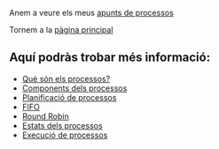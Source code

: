 Anem a veure els meus [apunts de processos](../sistemes/Processos/01%CC%A3_Introduccio.md)

Tornem a la [pàgina principal](../README.md)

## Aquí podràs trobar més informació:
- [Què són els processos?](Processos/02_Que_son_els_processos.md)
- [Components dels processos](Processos/03_Components_processos.md)
- [Planificació de processos](Processos/04_Planificacio_de_processos.md)
- [FIFO](Processos/05_FIFO.md)
- [Round Robin](Processos/06_Round_Robin.md)
- [Estats dels processos](Processos/07_Estats_processos.md)
- [Execució de processos](Processos/08_Execucio_processos.md)